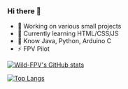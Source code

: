 ### Hi there 👋

- 🔭 Working on various small projects
- 🌱 Currently learning HTML/CSS/JS
- 💬 Know Java, Python, Arduino C
- ⚡ FPV Pilot

[![Wild-FPV's GitHub stats](https://github-readme-stats.vercel.app/api?username=Wild-FPV&show_icons=true)](https://github.com/Wild-FPV)

[![Top Langs](https://github-readme-stats.vercel.app/api/top-langs/?username=Wild-FPV&layout=compact)](https://github.com/Wild-FPV)
